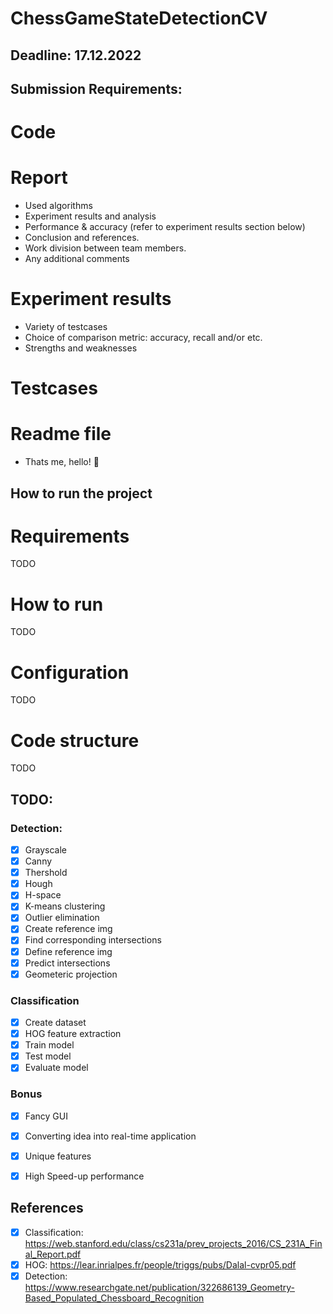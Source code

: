 # ChessGameStateDetectionCV


## Deadline: 17.12.2022


## Submission Requirements:
# Code
# Report
* Used algorithms 
* Experiment results and analysis
* Performance & accuracy (refer to experiment results section below)
* Conclusion and references.
* Work division between team members.
* Any additional comments
# Experiment results
* Variety of testcases
* Choice of comparison metric: accuracy, recall and/or etc.
* Strengths and weaknesses
# Testcases
# Readme file
* Thats me, hello! :wave:


## How to run the project
# Requirements
TODO

# How to run
TODO

# Configuration
TODO

# Code structure
TODO

## TODO:
### Detection:
* [x] Grayscale
* [x] Canny
* [x] Thershold
* [x] Hough
* [x] H-space
* [x] K-means clustering
* [x] Outlier elimination
* [x] Create reference img
* [x] Find corresponding intersections
* [x] Define reference img
* [x] Predict intersections
* [x] Geometeric projection

### Classification
* [x] Create dataset
* [x] HOG feature extraction
* [x] Train model
* [x] Test model
* [x] Evaluate model

### Bonus
* [x] Fancy GUI
* [x] Converting idea into real-time application
* [x] Unique features
* [x] High Speed-up performance


## References
* [x] Classification: https://web.stanford.edu/class/cs231a/prev_projects_2016/CS_231A_Final_Report.pdf
* [x] HOG: https://lear.inrialpes.fr/people/triggs/pubs/Dalal-cvpr05.pdf
* [x] Detection: https://www.researchgate.net/publication/322686139_Geometry-Based_Populated_Chessboard_Recognition
